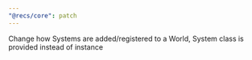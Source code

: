 ```yaml
---
"@recs/core": patch
---
```


Change how Systems are added/registered to a World, System class is provided instead of instance
